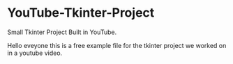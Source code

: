 # YouTube-Tkinter-Project
Small Tkinter Project Built in YouTube.


Hello eveyone this is a free example file for the tkinter project we worked on in a youtube video.
